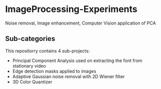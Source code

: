 # ImageProcessing-Experiments
Noise removal, Image enhancement, Computer Vision application of PCA

## Sub-categories
This repositorry contains 4 sub-projects:

* Principal Component Analysis used on extracting the font from stationary video
* Edge detection masks applied to images
* Adaptive Gaussian noise removal with 2D Wiener filter
* 3D Color Quantizer
